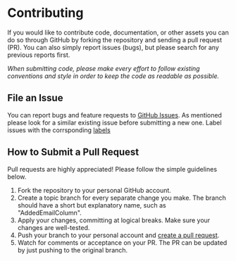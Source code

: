 Contributing
============

If you would like to contribute code, documentation, or other assets you can do so through GitHub by forking the repository and sending a pull request (PR). You can also simply report issues (bugs), but please search for any previous reports first.

*When submitting code, please make every effort to follow existing conventions and style in order to keep the code as readable as possible.*

File an Issue
-------------

You can report bugs and feature requests to [GitHub Issues](https://github.com/the-code-innovator/go-block-chain/issues). As mentioned please look for a similar existing issue before submitting a new one.
Label issues with the corrsponding [labels](https://github.com/the-code-innovator/go-block-chain/labels)

How to Submit a Pull Request
----------------------------

Pull requests are highly appreciated! Please follow the simple guidelines below.

1. Fork the repository to your personal GitHub account.
1. Create a topic branch for every separate change you make. The branch should have a short but explanatory name, such as "AddedEmailColumn".
1. Apply your changes, committing at logical breaks. Make sure your changes are well-tested.
1. Push your branch to your personal account and [create a pull request](https://help.github.com/articles/using-pull-requests/).
1. Watch for comments or acceptance on your PR. The PR can be updated by just pushing to the original branch.
